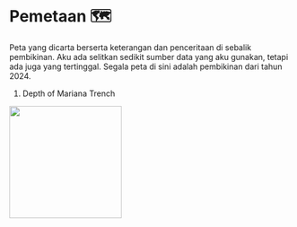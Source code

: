 # Pemetaan 🗺️
Peta yang dicarta berserta keterangan dan penceritaan di sebalik pembikinan. Aku ada selitkan sedikit sumber data yang aku gunakan, tetapi ada juga yang tertinggal.
Segala peta di sini adalah pembikinan dari tahun 2024.

1. Depth of Mariana Trench

<img src="https://github.com/geokarto/pemetaan/assets/160412807/8773e45c-8ee5-42d0-b48c-18749959eeda" width="200" height="200">


